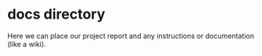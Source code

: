 # docs directory
Here we can place our project report and any instructions or documentation (like a wiki).